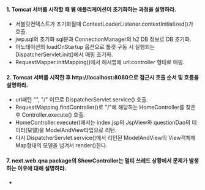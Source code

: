 #### 1. Tomcat 서버를 시작할 때 웹 애플리케이션이 초기화하는 과정을 설명하라.
* 서블릿컨텍스트가 초기화될때 ContextLoaderListener.contextInitialized()가 호출.
* jwp.sql의 초기화 sql문과 ConnectionManager의 h2 DB 정보로 DB 초기화.
* 어노테이션의 loadOnStartup 옵션으로 톰캣 구동 시 실행되는 DispatcherServlet.init()에서 매핑 초기화.
* RequestMapper.initMapping()에서 해시맵에 url:controller 형태로 매핑.

#### 2. Tomcat 서버를 시작한 후 http://localhost:8080으로 접근시 호출 순서 및 흐름을 설명하라.
* url패턴 "", "/" 이므로 DispatcherServlet.service() 호출.
* RequestMapping.findController()로 "/"에 해당하는 HomeController를 찾은 후 Controller.execute() 호출.
* HomeController.execute()에서는 index.jsp의 JspView와 questionDao의 데이터(모델)을 ModelAndView타입으로 리턴.
* 다시 DispatcherServlet.service()에서 리턴된 ModelAndView의 View객체에 Map형태의 모델을 넘겨서 render()한다.

#### 7. next.web.qna package의 ShowController는 멀티 쓰레드 상황에서 문제가 발생하는 이유에 대해 설명하라.
* 
